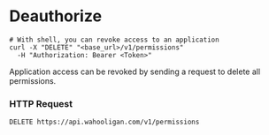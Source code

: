 # Deauthorize

```shell
# With shell, you can revoke access to an application
curl -X "DELETE" "<base_url>/v1/permissions"
  -H "Authorization: Bearer <Token>"
```

Application access can be revoked by sending a request to delete all permissions.


### HTTP Request

`DELETE https://api.wahooligan.com/v1/permissions`